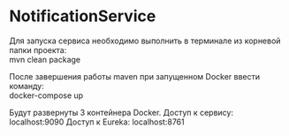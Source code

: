 # NotificationService

Для запуска сервиса необходимо выполнить в терминале из корневой папки проекта:  
mvn clean package

После завершения работы maven при запущенном Docker ввести команду:   
docker-compose up

Будут развернуты 3 контейнера Docker. 
Доступ к сервису: localhost:9090
Доступ к Eureka: localhost:8761
